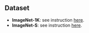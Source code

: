 Dataset
---
- **ImageNet-1K**: see instruction [here](https://github.com/Optimization-AI/sogclr/tree/main/dataset/Imagnet-1K).
- **ImageNet-S**: see instruction [here](https://github.com/Optimization-AI/sogclr/tree/main/dataset/ImageNet-S).
